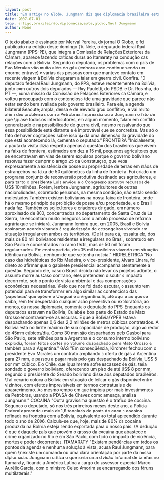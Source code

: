 ```yaml
---
layout: post
title: "Em artigo no Globo, Jungmann diz que diplomacia brasileira está sem comando"
date: 2007-07-01
tags: artigo,brasileirão,diplomacia,esta,globo,Raul Jungmann
author: None
---
```

O texto&nbsp;abaixo&nbsp;&eacute; assinado por Merval Pereira, do jornal&nbsp;O Globo, e foi publicado na edi&ccedil;&atilde;o deste domingo (1). Nele, o deputado federal Raul Jungmann (PPS-PE), que integra a Comiss&atilde;o de Rela&ccedil;&otilde;es Exteriores da C&acirc;mara, aparece&nbsp;fazendo cr&iacute;ticas duras ao Itamaraty na condu&ccedil;&atilde;o das rela&ccedil;&otilde;es com a Bol&iacute;via. 
Segundo o deputado, os problemas com o pa&iacute;s de Evo Morales v&atilde;o muito al&eacute;m do g&aacute;s (embora esse continue sendo um enorme entrave) e v&aacute;rias&nbsp;das pessoas&nbsp;com que manteve contato em recente viagem&nbsp;&agrave; Bol&iacute;via chegaram a falar em&nbsp;guerra civil. Confira.
&quot;O deputado federal Raul Jungmann, do PPS, esteve recentemente na Bol&iacute;via, junto com outros dois deputados &mdash; Ruy Pauletti, do PSDB, e Dr. Rosinha, do PT &mdash;, numa miss&atilde;o da Comiss&atilde;o de Rela&ccedil;&otilde;es Exteriores da C&acirc;mara, e voltou preocupado com o contencioso \de uma gravidade que parece n&atilde;o estar sendo bem avaliada pelo governo brasileiro\.
Para ele, a agenda bilateral \&eacute; ampla, densa e de elevado grau conflitivo\, e vai muito al&eacute;m dos problemas com a Petrobras. Impressionou a Jungmann o fato de que \quase todos os interlocutores, em algum momento, falam em conflito generalizado e na possibilidade de guerra civil, mesmo ressalvando que essa possibilidade est&aacute; distante e &eacute; improv&aacute;vel que se concretize\. Mas s&oacute; o fato de haver cogita&ccedil;&otilde;es sobre isso \j&aacute; d&aacute; uma dimens&atilde;o da gravidade do que est&aacute; acontecendo l&aacute;\, comenta o deputado.&quot;
FRONTEIRA
&quot;Inicialmente, a pauta da visita dizia respeito apenas &agrave; quest&atilde;o dos brasileiros que vivem na faixa de fronteira, estimados em dez a 15 mil, pequenos agricultores que se encontravam em vias de serem expulsos porque o governo boliviano resolveu fazer cumprir o artigo 25 da Constitui&ccedil;&atilde;o, que veda expressamente a exist&ecirc;ncia de posse ou propriedade de terras em m&atilde;os de estrangeiros na faixa de 50 quil&ocirc;metros da linha de fronteira. Foi criado um programa conjunto de reconvers&atilde;o produtiva destinado aos agricultores, e para tanto o presidente Lula enviou e o Congresso aprovou recursos de US$ 10 milh&otilde;es.
Por&eacute;m, lembra Jungmann, agricultores de outras nacionalidades, sobretudo peruanos, na mesma condi&ccedil;&atilde;o, n&atilde;o est&atilde;o sendo molestados.Tamb&eacute;m existem bolivianos na nossa faixa de fronteira, onde h&aacute; o mesmo princ&iacute;pio de proibi&ccedil;&atilde;o de posse e/ou propriedade, e o Brasil nada faz. Tamb&eacute;m os sojicultores e criadores de gado, em n&uacute;mero aproximado de 800, concentrados no departamento de Santa Cruz de La Sierra, se encontram muito inseguros com o amplo processo de reforma agr&aacute;ria que se iniciar&aacute;.
Jungmann lembra que, em 2005, Brasil e Bol&iacute;via assinaram acordo visando &agrave; regulariza&ccedil;&atilde;o de estrangeiros vivendo em situa&ccedil;&atilde;o irregular em ambos os territ&oacute;rios. \De l&aacute; para c&aacute;, ressalta ele, dos mais de 80 mil bolivianos residentes e irregulares no Brasil, sobretudo em S&atilde;o Paulo e concentrados no ramo t&ecirc;xtil, mas de 50 mil foram regularizados. Em contrapartida, dos 35 mil brasileiros vivendo em situa&ccedil;&atilde;o id&ecirc;ntica na Bol&iacute;via, nenhum de que se tenha not&iacute;cia\.&quot;
HIDREL&Eacute;TRICA
&quot;No caso das hidrel&eacute;tricas do Rio Madeira, o vice-presidente, &Aacute;lvaro Linera, foi direto ao afirmar que o gabinete presidencial acompanha atentamente a quest&atilde;o. Segundo ele, caso o Brasil decida n&atilde;o levar os projetos adiante, o assunto morre a&iacute;. Caso contr&aacute;rio, eles pretendem discutir o impacto decorrente, sob o ponto de vista ambiental e das compensa&ccedil;&otilde;es econ&ocirc;micas necess&aacute;rias.
\Pelo que nos foi dado escutar, o assunto tem potencial para se transformar em algo similar ao contencioso das &lsquo;papeleras&rsquo; que op&otilde;em o Uruguai e a Argentina. E, at&eacute; aqui e ao que se saiba, sem ter despertado qualquer a&ccedil;&atilde;o preventiva ou explorat&oacute;ria, ao menos, da nossa diplomacia\, comenta o deputado do PPS.
Enquanto os deputados estavam na Bol&iacute;via, Cuiab&aacute; e boa parte do Estado de Mato Grosso encontravam-se &agrave;s escuras.
&Eacute; que a Bol&iacute;via/YPFB estava despachando apenas 0,6 dos 2,2 milh&otilde;es de metros c&uacute;bicos contratados. A Bol&iacute;via est&aacute; no limite m&aacute;ximo de sua capacidade de produ&ccedil;&atilde;o, algo ao redor de 45mm c&uacute;bicos/dia.
Como 30 mm s&atilde;o despachados pelo Gasbol para S&atilde;o Paulo, sete milh&otilde;es para a Argentina e o consumo interno boliviano explodiu, foram feitos cortes no volume despachado para Mato Grosso e tamb&eacute;m para a Argentina.&quot;
G&Aacute;S
&quot;Em conseq&uuml;&ecirc;ncia, Kirchner fechou com o presidente Evo Morales um contrato ampliando a oferta de g&aacute;s &agrave; Argentina para 27 mm, e passou a pagar mais pelo g&aacute;s despachado da Bol&iacute;via, US$ 5 por mm c&uacute;bico. E o Chile, que igualmente sofre escassez de g&aacute;s, teria sondado o governo boliviano, oferecendo um piso de at&eacute; US$ 8 por mm, segundo o presidente do Senado boliviano disse aos deputados brasileiros.
\Tal cen&aacute;rio coloca a Bol&iacute;via em situa&ccedil;&atilde;o de leiloar o g&aacute;s dispon&iacute;vel entre vizinhos, com efeitos imprevis&iacute;veis em termos contratuais e de abastecimento. Ao mesmo tempo em que implora por mais investimentos da Petrobras, usando a PDVSA de Ch&aacute;vez como amea&ccedil;a\, analisa Jungmann.&quot;
COCA&Iacute;NA
&quot;Outra grav&iacute;ssima quest&atilde;o &eacute; o tr&aacute;fico de coca&iacute;na. Segundo o deputado, s&oacute; nos tr&ecirc;s primeiros meses deste ano, a Pol&iacute;cia Federal apreendeu mais de 1,5 tonelada de pasta de coca e coca&iacute;na refinada na fronteira com a Bol&iacute;via, equivalente ao total apreendido durante todo o ano de 2006.
Calcula-se que, hoje, mais de 80% da coca&iacute;na produzida na Bol&iacute;via esteja sendo exportada para o nosso pa&iacute;s.
\A dedu&ccedil;&atilde;o &eacute; que &eacute; daquele pa&iacute;s que prov&eacute;m o grosso da coca&iacute;na que abastece o crime organizado no Rio e em S&atilde;o Paulo, com todo o impacto de viol&ecirc;ncia, mortes e poder decorrentes\.
ITAMARATY
&quot;Existem pend&ecirc;ncias em todos os pontos da agenda e nenhuma solu&ccedil;&atilde;o &agrave; vista, acusa Raul Jungmann, para quem \inexiste um comando ou uma clara orienta&ccedil;&atilde;o por parte da nossa diplomacia\.
Jungmann critica o que seria uma divis&atilde;o informal de tarefas no Itamaraty, ficando a Am&eacute;rica Latina a cargo do assessor especial Marco Aur&eacute;lio Garcia, com o ministro Celso Amorim se encarregando dos f&oacute;runs multilaterais.&quot; 